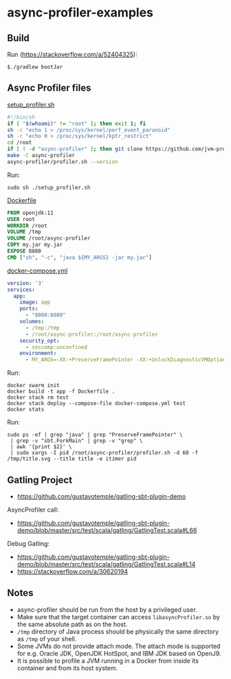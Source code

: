 # async-profiler-examples

## Build

Run (https://stackoverflow.com/a/52404325):
```console
$./gradlew bootJar
```

## Async Profiler files

[setup_profiler.sh](setup_profiler.sh)

```sh
#!/bin/sh
if [ "$(whoami)" != "root" ]; then exit 1; fi
sh -c "echo 1 > /proc/sys/kernel/perf_event_paranoid"
sh -c "echo 0 > /proc/sys/kernel/kptr_restrict"
cd /root
if [ ! -d "async-profiler" ]; then git clone https://github.com/jvm-profiling-tools/async-profiler.git; fi
make -C async-profiler
async-profiler/profiler.sh --version
```

Run:
```console
sudo sh ./setup_profiler.sh
```

[Dockerfile](Dockerfile)

```Dockerfile
FROM openjdk:11
USER root
WORKDIR /root
VOLUME /tmp
VOLUME /root/async-profiler
COPY my.jar my.jar
EXPOSE 8080
CMD ["sh", "-c", "java ${MY_ARGS} -jar my.jar"]
```

[docker-compose.yml](docker-compose.yml)

```yml
version: '3'
services:
  app:
    image: app
    ports:
      - "8080:8080"
    volumes:
      - /tmp:/tmp
      - /root/async-profiler:/root/async-profiler
    security_opt:
      - seccomp:unconfined
    environment:
      - MY_ARGS=-XX:+PreserveFramePointer -XX:+UnlockDiagnosticVMOptions -XX:+DebugNonSafepoints
```

Run:

```console
docker swarm init
docker build -t app -f Dockerfile .
docker stack rm test
docker stack deploy --compose-file docker-compose.yml test
docker stats
```

Run:

```console
sudo ps -ef | grep "java" | grep "PreserveFramePointer" \
 | grep -v "sbt.ForkMain" | grep -v "grep" \
 | awk '{print $2}' \
 | sudo xargs -I pid /root/async-profiler/profiler.sh -d 60 -f /tmp/title.svg --title title -e itimer pid
```

## Gatling Project

- https://github.com/gustavotemple/gatling-sbt-plugin-demo

AsyncProfiler call:

- https://github.com/gustavotemple/gatling-sbt-plugin-demo/blob/master/src/test/scala/gatling/GatlingTest.scala#L66

Debug Gatling:

- https://github.com/gustavotemple/gatling-sbt-plugin-demo/blob/master/src/test/scala/gatling/GatlingTest.scala#L14
- https://stackoverflow.com/a/30620194

## Notes

- async-profiler should be run from the host by a privileged user.
- Make sure that the target container can access `libasyncProfiler.so` by the same absolute path as on the host.
- `/tmp` directory of Java process should be physically the same directory as `/tmp` of your shell.
- Some JVMs do not provide attach mode. The attach mode is supported for e.g. Oracle JDK, OpenJDK HotSpot, and IBM JDK based on OpenJ9.
- It is possible to profile a JVM running in a Docker from inside its container and from its host system.
